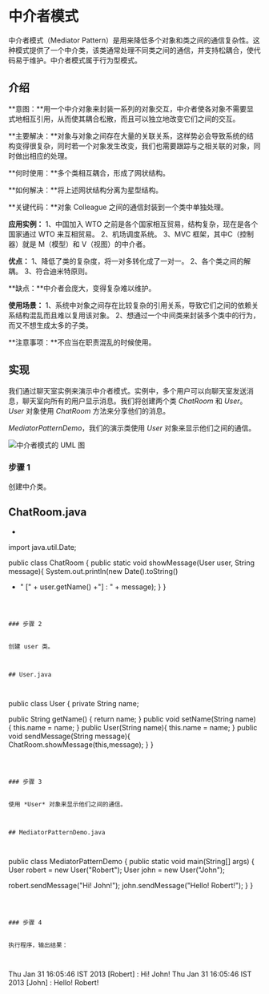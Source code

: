 # 中介者模式


中介者模式（Mediator Pattern）是用来降低多个对象和类之间的通信复杂性。这种模式提供了一个中介类，该类通常处理不同类之间的通信，并支持松耦合，使代码易于维护。中介者模式属于行为型模式。


## 介绍


**意图：**用一个中介对象来封装一系列的对象交互，中介者使各对象不需要显式地相互引用，从而使其耦合松散，而且可以独立地改变它们之间的交互。


**主要解决：**对象与对象之间存在大量的关联关系，这样势必会导致系统的结构变得很复杂，同时若一个对象发生改变，我们也需要跟踪与之相关联的对象，同时做出相应的处理。


**何时使用：**多个类相互耦合，形成了网状结构。


**如何解决：**将上述网状结构分离为星型结构。


**关键代码：**对象 Colleague 之间的通信封装到一个类中单独处理。


**应用实例：**
1、中国加入 WTO 之前是各个国家相互贸易，结构复杂，现在是各个国家通过 WTO 来互相贸易。
2、机场调度系统。
3、MVC 框架，其中C（控制器）就是 M（模型）和 V（视图）的中介者。


**优点：**
1、降低了类的复杂度，将一对多转化成了一对一。
2、各个类之间的解耦。
3、符合迪米特原则。



**缺点：**中介者会庞大，变得复杂难以维护。


**使用场景：**
1、系统中对象之间存在比较复杂的引用关系，导致它们之间的依赖关系结构混乱而且难以复用该对象。
2、想通过一个中间类来封装多个类中的行为，而又不想生成太多的子类。



**注意事项：**不应当在职责混乱的时候使用。


## 实现


我们通过聊天室实例来演示中介者模式。实例中，多个用户可以向聊天室发送消息，聊天室向所有的用户显示消息。我们将创建两个类 *ChatRoom* 和 *User*。*User* 对象使用 *ChatRoom* 方法来分享他们的消息。


*MediatorPatternDemo*，我们的演示类使用 *User* 对象来显示他们之间的通信。


![中介者模式的 UML 图](/wp-content/uploads/2014/08/mediator_pattern_uml_diagram.jpg)
### 步骤 1


创建中介类。



## ChatRoom.java



 + ```
 import java.util.Date;
 
 public class ChatRoom {
 public static void showMessage(User user, String message){
 System.out.println(new Date().toString()
 
  + " [" + user.getName() +"] : " + message);
    }
    }
 ```
 
 

### 步骤 2


创建 user 类。



## User.java



```
public class User {
private String name;

 public String getName() {
return name;
 }
public void setName(String name) {
this.name = name;
 }
public User(String name){
this.name = name;
 }
public void sendMessage(String message){
ChatRoom.showMessage(this,message);
 }
}
```



### 步骤 3


使用 *User* 对象来显示他们之间的通信。



## MediatorPatternDemo.java



```
public class MediatorPatternDemo {
public static void main(String[] args) {
User robert = new User("Robert");
 User john = new User("John");

 robert.sendMessage("Hi! John!");
 john.sendMessage("Hello! Robert!");
 }
}
```



### 步骤 4


执行程序，输出结果：



```

Thu Jan 31 16:05:46 IST 2013 [Robert] : Hi! John!
Thu Jan 31 16:05:46 IST 2013 [John] : Hello! Robert!

```



